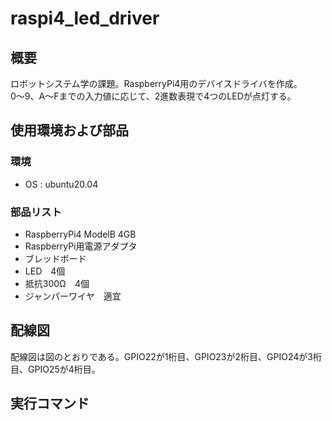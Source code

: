 # raspi4_led_driver

## 概要
ロボットシステム学の課題。RaspberryPi4用のデバイスドライバを作成。<br>
0～9、A～Fまでの入力値に応じて、2進数表現で4つのLEDが点灯する。

## 使用環境および部品
### 環境
* OS : ubuntu20.04
 
### 部品リスト
* RaspberryPi4 ModelB 4GB<br>
* RaspberryPi用電源アダプタ<br>
* ブレッドボード<br>
* LED　4個<br>
* 抵抗300Ω　4個<br>
* ジャンパーワイヤ　適宜<br>

## 配線図
配線図は図のとおりである。GPIO22が1桁目、GPIO23が2桁目、GPIO24が3桁目、GPIO25が4桁目。

## 実行コマンド
